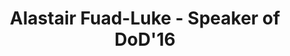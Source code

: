 ---
layout: speaker

title: "Alastair Fuad-Luke - Speaker of DoD'16"
speakername: "Alastair Fuad-Luke"
speakerimage: "alastairfuadluke.jpg"
speakeraffiliation: "Sustainable design facilitator, educator, writer and activist"
speakerbio: "Alastair Fuad-Luke is a sustainable design facilitator, educator, writer and activist exploring emergent, hybrid design practices.  His books include Agents of Alternatives (co-edited), Design Activism and The Eco-Design Handbook. From 2001 to early 2016 he was Professor of Emerging Design Practices, at Aalto ARTS, Aalto University, Helsinki, Finland, and he is currently Professor Auxiliar Convidado, University of Aveiro, Portugal. His recent work embraced co-designing with communities in Finland, Mexico, and the UK, a European Union project on eco-innovation (SHIFT), open fashion design with Mode Uncut, and the not-for-profit organization Agents of Alternatives."

speakerportfolio: 
  - link: "http://www.fuad-luke.com/"
    title: "fuad-luke.com"

talktitle: "Dissonant design: positive disruptions, transitions and hope!"
talkabstract: "Design is in flux, as witnessed by a plethora of adjectives co-joined with design (co-/eco-/open/participatory/social/slow/transition/ transformation). To date, these niche modes of designing are having little impact on our dominant socio-technical landscapes and regimes as viewed from a Multi-Level Perspective. Can we adopt a more paralogical stance (after Jean François Lyotard)? Can we trigger system(ic) changes with a ‘dissonant design’ approach which fosters a healthy societal agonism and active-ism? What role might design f(r)ictions play? And, who are the ‘designers’ that might implement these positive disruptions, encourage transition and give hope?"

books:
  - title: "Agents of Alternatives: Re-designing Our Realities"
    author: "Fuad-Luke, A., Hirscher, A.L. & Moebus, K."
  - title: "How to Thrive in the Next Economy"
    author: "Thackara, J."
  - title: "The Pearl Diver. Designer as Story Teller"
    author: "Berltolotti, E., Daam,H., Piredda, F., & Tassinari, V."


statements:
  - text: "Which emergent design practice(s) are triggering system(ic) change?"
  - text: "Agreement, agonism and/or antagonism – which design strategy would you choose for transition?"
  - text: "How do designers tackle embedded power- and infra-structures which are against change?"
---